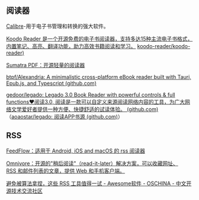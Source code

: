 
## 阅读器

[Calibre](http://calibre-ebook.com/)-用于电子书管理和转换的强大软件。

[Koodo Reader 是一个开源免费的电子书阅读器，支持多达15种主流电子书格式， 内置笔记、高亮、翻译功能，助力高效书籍阅读和学习。](https://koodo.960960.xyz/zh) [koodo-reader/koodo-reader)](https://github.com/koodo-reader/koodo-reader)

[Sumatra PDF：开源轻量的阅读器](https://www.sumatrapdfreader.org/download-free-pdf-viewer)

[btpf/Alexandria: A minimalistic cross-platform eBook reader built with Tauri, Epub.js, and Typescript (github.com)](https://github.com/btpf/Alexandria)

[gedoor/legado: Legado 3.0 Book Reader with powerful controls & full functions❤️阅读3.0, 阅读是一款可以自定义来源阅读网络内容的工具，为广大网络文学爱好者提供一种方便、快捷舒适的试读体验。 (github.com)](https://github.com/gedoor/legado)（[aoaostar/legado: 阅读APP书源 (github.com)](https://github.com/aoaostar/legado)）

## RSS

[FeedFlow：适用于 Android, iOS and macOS 的 rss 阅读器](https://github.com/prof18/feed-flow)

[Omnivore：开源的"稍后阅读"（read-it-later）解决方案，可以收藏网址、RSS 和邮件列表的文章，提供 Web 和手机客户端。](https://github.com/omnivore-app/omnivore)

[避免被算法拿捏，这些 RSS 工具值得一试 - Awesome软件 - OSCHINA - 中文开源技术交流社区](https://www.oschina.net/project/awesome?columnId=54)